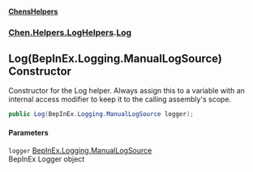 #### [ChensHelpers](./index 'index')
### [Chen.Helpers.LogHelpers](./Chen-Helpers-LogHelpers 'Chen.Helpers.LogHelpers').[Log](./Chen-Helpers-LogHelpers-Log 'Chen.Helpers.LogHelpers.Log')
## Log(BepInEx.Logging.ManualLogSource) Constructor
Constructor for the Log helper. Always assign this to a variable with an internal access modifier to keep it to the calling assembly's scope.  
```csharp
public Log(BepInEx.Logging.ManualLogSource logger);
```
#### Parameters
<a name='Chen-Helpers-LogHelpers-Log-Log(BepInEx-Logging-ManualLogSource)-logger'></a>
`logger` [BepInEx.Logging.ManualLogSource](https://docs.microsoft.com/en-us/dotnet/api/BepInEx.Logging.ManualLogSource 'BepInEx.Logging.ManualLogSource')  
BepInEx Logger object  
  
